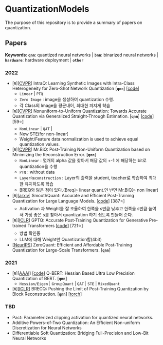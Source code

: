 # QuantizationModels
The purpose of this repository is to provide a summary of papers on quantization.

## Papers

**Keywords**: **`qnn`**: quantized neural networks | **`bnn`**: binarized neural networks | **`hardware`**: hardware deployment | __`other`__

### 2022
- [__`V`__][[CVPR](https://openaccess.thecvf.com/content/CVPR2022/papers/Zhong_IntraQ_Learning_Synthetic_Images_With_Intra-Class_Heterogeneity_for_Zero-Shot_Network_CVPR_2022_paper.pdf)] IntraQ: Learning Synthetic Images with Intra-Class Heterogeneity for Zero-Shot Network Quantization [**`qnn`**] [[code](https://github.com/zysxmu/IntraQ)]
  - `Linear` | `PTQ`
  - `Zero Image` : image을 생성하여 quantization 수행. 
  - 각 Class의 Image을 평균내어, 최대한 퍼지게 학습
- [__`V`__][[CVPR](https://arxiv.org/abs/2111.14826)] Nonuniform-to-Uniform Quantization: Towards Accurate Quantization via Generalized Straight-Through Estimation. [**`qnn`**] [[code](https://github.com/liuzechun/Nonuniform-to-Uniform-Quantization)] [59⭐]
  - `NonLinear` | `QAT` | 
  - New STE(for non-linear)
  - Weight/Feature data normalization is used to achieve equal quantization values.
- [__`V`__][[CVPR](https://openaccess.thecvf.com/content/CVPR2022/papers/Jeon_Mr.BiQ_Post-Training_Non-Uniform_Quantization_Based_on_Minimizing_the_Reconstruction_Error_CVPR_2022_paper.pdf)] Mr.BiQ: Post-Training Non-Uniform Quantization based on Minimizing the Reconstruction Error.  [__`qnn`__]
  - `NonLinear` : 몇개의 alpha 값을 찾아서 해당 값의 +-1 에 해당하는 bit로 quantization을 수행
  - `PTQ` : without data
  - `LayerReconstruction` : Layer의 출력을 student, teacher로 학습하여 최대한 유지하도록 학습
  - BREQ와 닮은 점이 있다.(Breq는 linear quant.인 반면 Mr.BiQ는 non linear)
- [__`V`__][[arxiv](https://arxiv.org/pdf/2211.10438.pdf)] SmoothQuant: Accurate and Efficient Post-Training Quantization for Large Language Models. [[code](https://github.com/mit-han-lab/smoothquant)] [387⭐]
  - Activation 과 Weight를 잘 조율하여 한쪽을 s만큼 낮추고 한쪽을 s만큼 높여서 가장 좋은 s를 찾아서 quantization 하기 쉽도록 만들어 준다.
- [__`V`__][[ICLR](https://arxiv.org/abs/2210.17323)] GPTQ: Accurate Post-Training Quantization for Generative Pre-trained Transformers [[code](https://github.com/IST-DASLab/gptq)] [721⭐]
  - 방법 확인중
  - LLM에 대해 Weight만 Quantization함(4bit)
- [[NeurIPS](https://nips.cc/Conferences/2022/Schedule?showEvent=54407)] ZeroQuant: Efficient and Affordable Post-Training Quantization for Large-Scale Transformers. [__`qnn`__]
### 2021
- [__`V`__][[AAAI](https://arxiv.org/abs/1909.05840)] [[code](https://github.com/sIncerass/QBERT)] Q-BERT: Hessian Based Ultra Low Precision Quantization of BERT.  [__`qnn`__]
  - `Hessian/Eigen` | `GroupQuant` | `QAT` | `STE` | `MixedQuant`
- [__`V`__][[ICLR](https://openreview.net/forum?id=POWv6hDd9XH)] BRECQ: Pushing the Limit of Post-Training Quantization by Block Reconstruction. [__`qnn`__] [[torch](https://github.com/yhhhli/BRECQ)]

### TBD
-  Pact: Parameterized clipping activation for quantized neural networks.
- Additive Powers-of-Two Quantization: An Efficient Non-uniform Discretization for Neural Networks
- Differentiable Soft Quantization: Bridging Full-Precision and Low-Bit Neural Networks
